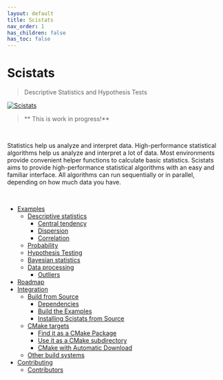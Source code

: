 ```yaml
---
layout: default
title: Scistats
nav_order: 1
has_children: false
has_toc: false
---
```

# Scistats

> Descriptive Statistics and Hypothesis Tests

[![Scistats](https://www.kdnuggets.com/wp-content/uploads/statistics-header.jpg)](https://alandefreitas.github.io/scistats/)

> ** This is work in progress!**

<br/>

Statistics help us analyze and interpret data. High-performance statistical algorithms help us analyze and interpret a lot of data. Most environments provide convenient helper functions to calculate basic statistics. Scistats aims to provide high-performance statistical algorithms with an easy and familiar interface. All algorithms can run sequentially or in parallel, depending on how much data you have.

<br/>

<!-- https://gist.github.com/jbroadway/2836900 -->


- [Examples](examples.md)
  - [Descriptive statistics](examples/descriptive-statistics.md)
    - [Central tendency](examples/descriptive-statistics/central-tendency.md)
    - [Dispersion](examples/descriptive-statistics/dispersion.md)
    - [Correlation](examples/descriptive-statistics/correlation.md)
  - [Probability](examples/probability.md)
  - [Hypothesis Testing](examples/hypothesis-testing.md)
  - [Bayesian statistics](examples/bayesian-statistics.md)
  - [Data processing](examples/data-processing.md)
    - [Outliers](examples/data-processing/outliers.md)
- [Roadmap](roadmap.md)
- [Integration](integration.md)
  - [Build from Source](integration/build-from-source.md)
    - [Dependencies](integration/build-from-source/dependencies.md)
    - [Build the Examples](integration/build-from-source/build-the-examples.md)
    - [Installing Scistats from Source](integration/build-from-source/installing-scistats-from-source.md)
  - [CMake targets](integration/cmake-targets.md)
    - [Find it as a CMake Package](integration/cmake-targets/find-it-as-a-cmake-package.md)
    - [Use it as a CMake subdirectory](integration/cmake-targets/use-it-as-a-cmake-subdirectory.md)
    - [CMake with Automatic Download](integration/cmake-targets/cmake-with-automatic-download.md)
  - [Other build systems](integration/other-build-systems.md)
- [Contributing](contributing.md)
  - [Contributors](contributing/contributors.md)


<!-- Generated with mdsplit: https://github.com/alandefreitas/mdsplit -->
